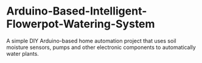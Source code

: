 # Arduino-Based-Intelligent-Flowerpot-Watering-System
A simple DIY Arduino-based home automation project that uses soil moisture sensors, pumps and other electronic components to automatically water plants.
